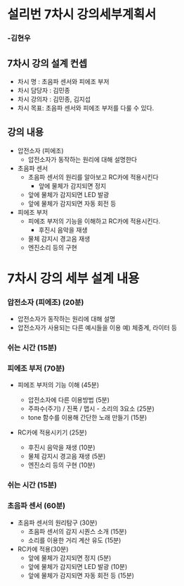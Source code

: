 # 설리번 7차시 강의세부계획서
### -김현우




## 7차시 강의 설계 컨셉
- 차시 명 : 초음파 센서와 피에조 부저
- 차시 담당자 : 김민종
- 차시 강의자 : 김민종, 김지섭
- 차시 목표: 초음파 센서와 피에조 부저를 다룰 수 있다.


## 강의 내용
- 압전소자 (피에조)
	- 압전소자가 동작하는 원리에 대해 설명한다
- 초음파 센서
	- 초음파 센서의 원리를 알아보고 RC카에 적용시킨다
	  - 앞에 물체가 감지되면 정지
    - 앞에 물체가 감지되면 LED 발광
    - 앞에 물체가 감지되면 자동 회전 등
- 피에조 부저
	- 피에조 부저의 기능을 이해하고 RC카에 적용시킨다.
	  - 후진시 음악을 재생
    - 물체 감지시 경고음 재생
    - 엔진소리 등의 구현


# 7차시 강의 세부 설계 내용

### 압전소자 (피에조) (20분)
- 압전소자가 동작하는 원리에 대해 설명
- 압전소자가 사용되는 다른 예시들을 이용
  예) 체중계, 라이터 등

### 쉬는 시간 (15분)

### 피에조 부저 (70분)
- 피에조 부저의 기능 이해 (45분)
  - 압전소자에 다른 이용방법 (5분)
  - 주파수(주기) / 진폭 / 맵시 - 소리의 3요소 (25분)
  - tone 함수를 이용해 간단한 노래 만들기 (15분)

- RC카에 적용시키기 (25분)
  - 후진시 음악을 재생 (10분)
  - 물체 감지시 경고음 재생 (5분)
  - 엔진소리 등의 구현 (10분)

### 쉬는 시간 (15분)

### 초음파 센서 (60분)
- 초음파 센서의 원리탐구 (30분)
  - 초음파 센서의 감지 시퀀스 소개 (15분)
  - 소리를 이용한 거리 계산 유도 (15분)
- RC카에 적용(30분)
  - 앞에 물체가 감지되면 정지 (5분)
  - 앞에 물체가 감지되면 LED 발광 (10분)
  - 앞에 물체가 감지되면 자동 회전 등 (15분)
